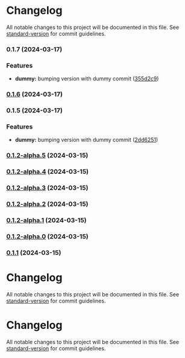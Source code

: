 # Changelog

All notable changes to this project will be documented in this file. See [standard-version](https://github.com/conventional-changelog/standard-version) for commit guidelines.

### 0.1.7 (2024-03-17)


### Features

* **dummy:** bumping version with dummy commit ([355d2c9](https://github.com/qvotaxon/translation-file-watcher/commit/355d2c945d9acb74012c45178fa40f46fcd34a66))

### [0.1.6](https://github.com/qvotaxon/translation-file-watcher/compare/v0.1.5-alpha.0...v0.1.6) (2024-03-17)

### 0.1.5 (2024-03-17)


### Features

* **dummy:** bumping version with dummy commit ([2dd6251](https://github.com/qvotaxon/translation-file-watcher/commit/2dd6251b1bd1e24ed712d608efec7879762f7d96))

### [0.1.2-alpha.5](https://github.com/qvotaxon/translation-file-watcher/compare/v0.1.2-alpha.4...v0.1.2-alpha.5) (2024-03-15)

### [0.1.2-alpha.4](https://github.com/qvotaxon/translation-file-watcher/compare/v0.1.2-alpha.3...v0.1.2-alpha.4) (2024-03-15)

### [0.1.2-alpha.3](https://github.com/qvotaxon/translation-file-watcher/compare/v0.1.2-alpha.2...v0.1.2-alpha.3) (2024-03-15)

### [0.1.2-alpha.2](https://github.com/qvotaxon/translation-file-watcher/compare/v0.1.2-alpha.1...v0.1.2-alpha.2) (2024-03-15)

### [0.1.2-alpha.1](https://github.com/qvotaxon/translation-file-watcher/compare/v0.1.2-alpha.0...v0.1.2-alpha.1) (2024-03-15)

### [0.1.2-alpha.0](https://github.com/qvotaxon/translation-file-watcher/compare/v0.1.1...v0.1.2-alpha.0) (2024-03-15)

### [0.1.1](https://github.com/qvotaxon/translation-file-watcher/compare/v0.0.7...v0.1.1) (2024-03-15)

# Changelog

All notable changes to this project will be documented in this file. See [standard-version](https://github.com/conventional-changelog/standard-version) for commit guidelines.

# Changelog

All notable changes to this project will be documented in this file. See [standard-version](https://github.com/conventional-changelog/standard-version) for commit guidelines.
